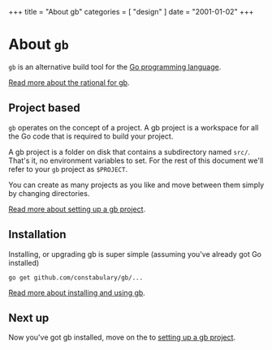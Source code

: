 +++
title = "About gb"
categories = [ "design" ]
date = "2001-01-02"
+++
# About `gb`

`gb` is an alternative build tool for the [Go programming language](https://golang.org).

[Read more about the rational for gb](/rational).

## Project based

`gb` operates on the concept of a project. A gb project is a workspace for all the Go code that is required to build your project. 

A gb project is a folder on disk that contains a subdirectory named <code>src/</code>. That's it, no environment variables to set. For the rest of this document we'll refer to your <code>gb</code> project as <code>$PROJECT</code>.

You can create as many projects as you like and move between them simply by changing directories.

[Read more about setting up a gb project](/docs/project).

## Installation

Installing, or upgrading gb is super simple (assuming you've already got Go installed)

    go get github.com/constabulary/gb/...

[Read more about installing and using gb](/docs/install).

## Next up

Now you've got gb installed, move on the to [setting up a gb project](/docs/project).
